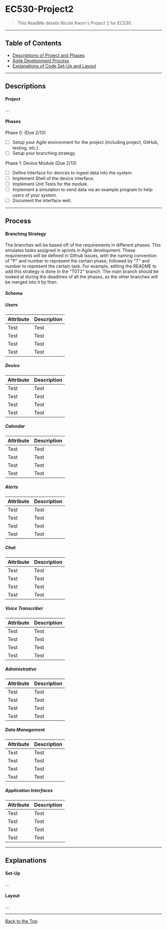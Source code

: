 # EC530-Project2

> This ReadMe details Nicole Kwon's Project 2 for EC530. 

---


## Table of Contents


- [Descriptions of Project and Phases](#descriptions)
- [Agile Development Process](#process)
- [Explanations of Code Set-Up and Layout](#explanations)

---

## Descriptions

#### Project

...

#### Phases

Phase 0:   (Due 2/13)
- [ ] Setup your Agile environment for the project (including project, GitHub, testing, etc.).
- [ ] Setup your branching strategy.

Phase 1:   Device Module (Due 2/13)
- [ ] Define Interface for devices to ingest data into the system.
- [ ] Implement Shell of the device interface.
- [ ] Implement Unit Tests for the module.
- [ ] Implement a simulation to send data via an example program to help users of your system.
- [ ] Document the interface well.

---

## Process

#### Branching Strategy

The branches will be based off of the requirements in different phases. This emulates tasks assigned in sprints in Agile development. These requirements will be defined in Github Issues, with the naming convention of "P" and number to represent the certain phase, followed by "T" and number to represent the certain task. For example, editing the README to add this strategy is done in the "T0T2" branch. The main branch should be looked at during the deadlines of all the phases, as the other branches will be merged into it by then. 

#### Schema

##### Users
| Attribute | Description |
| --- | --- |
| Test | Test |
| Test | Test |
| Test | Test |
| Test | Test |

##### Device
| Attribute | Description |
| --- | --- |
| Test | Test |
| Test | Test |
| Test | Test |
| Test | Test |

##### Calendar
| Attribute | Description |
| --- | --- |
| Test | Test |
| Test | Test |
| Test | Test |
| Test | Test |

##### Alerts
| Attribute | Description |
| --- | --- |
| Test | Test |
| Test | Test |
| Test | Test |
| Test | Test |

##### Chat
| Attribute | Description |
| --- | --- |
| Test | Test |
| Test | Test |
| Test | Test |
| Test | Test |

##### Voice Transcriber
| Attribute | Description |
| --- | --- |
| Test | Test |
| Test | Test |
| Test | Test |
| Test | Test |

##### Administrative
| Attribute | Description |
| --- | --- |
| Test | Test |
| Test | Test |
| Test | Test |
| Test | Test |

##### Data Management
| Attribute | Description |
| --- | --- |
| Test | Test |
| Test | Test |
| Test | Test |
| Test | Test |

##### Application Interfaces
| Attribute | Description |
| --- | --- |
| Test | Test |
| Test | Test |
| Test | Test |
| Test | Test |

---

## Explanations

#### Set-Up 

...

#### Layout

...

---

[Back to the Top](#EC530-Project2)
